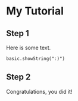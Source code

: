 # My Tutorial

## Step 1

Here is some text.

```blocks
basic.showString(":)")
```

## Step 2

Congratulations, you did it!
    
<script src="https://makecode.com/gh-pages-embed.js"></script><script>makeCodeRender("{{ site.makecode.home_url }}", "{{ site.github.owner_name }}/{{ site.github.repository_name }}");</script>
